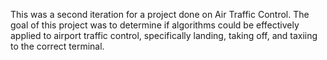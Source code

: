 This was a second iteration for a project done on Air Traffic Control. The goal of this project was to determine if algorithms could be effectively applied to airport traffic control, specifically landing, taking off, and taxiing to the correct terminal.
